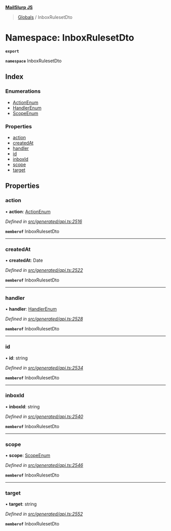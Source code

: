 **[MailSlurp JS](../README.md)**

> [Globals](../README.md) / InboxRulesetDto

# Namespace: InboxRulesetDto

**`export`** 

**`namespace`** InboxRulesetDto

## Index

### Enumerations

* [ActionEnum](../enums/inboxrulesetdto.actionenum.md)
* [HandlerEnum](../enums/inboxrulesetdto.handlerenum.md)
* [ScopeEnum](../enums/inboxrulesetdto.scopeenum.md)

### Properties

* [action](inboxrulesetdto.md#action)
* [createdAt](inboxrulesetdto.md#createdat)
* [handler](inboxrulesetdto.md#handler)
* [id](inboxrulesetdto.md#id)
* [inboxId](inboxrulesetdto.md#inboxid)
* [scope](inboxrulesetdto.md#scope)
* [target](inboxrulesetdto.md#target)

## Properties

### action

•  **action**: [ActionEnum](../enums/inboxrulesetdto.actionenum.md)

*Defined in [src/generated/api.ts:2516](https://github.com/mailslurp/mailslurp-client/blob/5a4fc29/src/generated/api.ts#L2516)*

**`memberof`** InboxRulesetDto

___

### createdAt

•  **createdAt**: Date

*Defined in [src/generated/api.ts:2522](https://github.com/mailslurp/mailslurp-client/blob/5a4fc29/src/generated/api.ts#L2522)*

**`memberof`** InboxRulesetDto

___

### handler

•  **handler**: [HandlerEnum](../enums/inboxrulesetdto.handlerenum.md)

*Defined in [src/generated/api.ts:2528](https://github.com/mailslurp/mailslurp-client/blob/5a4fc29/src/generated/api.ts#L2528)*

**`memberof`** InboxRulesetDto

___

### id

•  **id**: string

*Defined in [src/generated/api.ts:2534](https://github.com/mailslurp/mailslurp-client/blob/5a4fc29/src/generated/api.ts#L2534)*

**`memberof`** InboxRulesetDto

___

### inboxId

•  **inboxId**: string

*Defined in [src/generated/api.ts:2540](https://github.com/mailslurp/mailslurp-client/blob/5a4fc29/src/generated/api.ts#L2540)*

**`memberof`** InboxRulesetDto

___

### scope

•  **scope**: [ScopeEnum](../enums/inboxrulesetdto.scopeenum.md)

*Defined in [src/generated/api.ts:2546](https://github.com/mailslurp/mailslurp-client/blob/5a4fc29/src/generated/api.ts#L2546)*

**`memberof`** InboxRulesetDto

___

### target

•  **target**: string

*Defined in [src/generated/api.ts:2552](https://github.com/mailslurp/mailslurp-client/blob/5a4fc29/src/generated/api.ts#L2552)*

**`memberof`** InboxRulesetDto
